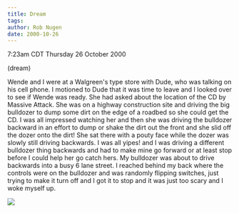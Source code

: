 ```yaml
---
title: Dream
tags: 
author: Rob Nugen
date: 2000-10-26
---
```


<title>bulldozer driving</title>
<p class=date>7:23am CDT Thursday 26 October 2000
<p class=note>(dream)

<p class=dream>Wende and I were at a Walgreen's type store with Dude,
who was talking on his cell phone.  I motioned to Dude that it was
time to leave and I looked over to see if Wende was ready.  She had
asked about the location of the CD by Massive Attack.  She was on a
highway construction site and driving the big bulldozer to dump some
dirt on the edge of a roadbed so she could get the CD.  I was all
impressed watching her and then she was driving the bulldozer backward
in an effort to dump or shake the dirt out the front and she slid off
the dozer onto the dirt!  She sat there with a pouty face while the
dozer was slowly still driving backwards.  I was all yipes!  and I was
driving a different bulldozer thing backwards and had to make mine go
forward or at least stop before I could help her go catch hers.  My
bulldozer was about to drive backwards into a busy 6 lane street.  I
reached behind my back where the controls were on the bulldozer and
was randomly flipping switches, just trying to make it turn off and I
got it to stop and it was just too scary and I woke myself up.

<p><img src='/images/rob/wL-ROB.gif'>

